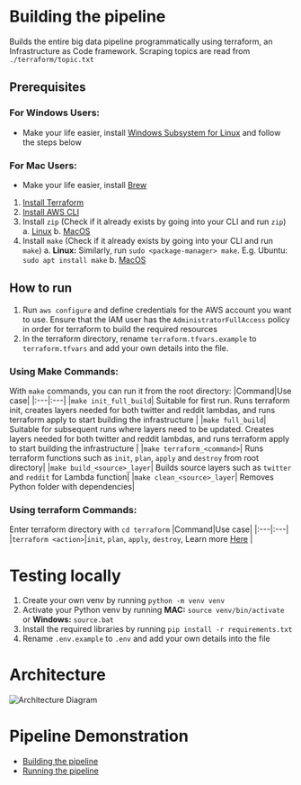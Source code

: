# Building the pipeline
Builds the entire big data pipeline programmatically using terraform, an Infrastructure as Code framework. Scraping topics are read from `./terraform/topic.txt`
## Prerequisites
###  For Windows Users:
- Make your life easier, install [Windows Subsystem for Linux](https://learn.microsoft.com/en-us/windows/wsl/install) and follow the steps below

###  For Mac Users:
- Make your life easier, install [Brew](https://brew.sh/)

1. [Install Terraform](https://developer.hashicorp.com/terraform/tutorials/aws-get-started/install-cli)
2. [Install AWS CLI](https://aws.amazon.com/cli/)
3. Install `zip` (Check if it already exists by going into your CLI and run `zip`)
    a. [Linux](https://www.tecmint.com/install-zip-and-unzip-in-linux/)
    b. [MacOS](https://formulae.brew.sh/formula/zip)
4. Install `make` (Check if it already exists by going into your CLI and run `make`)
    a. **Linux:** Similarly, run `sudo <package-manager> make`. E.g. Ubuntu: `sudo apt install make`
    b. [MacOS](https://formulae.brew.sh/formula/make)

## How to run
1. Run `aws configure` and define credentials for the AWS account you want to use. Ensure that the IAM user has the `AdministratorFullAccess` policy in order for terraform to build the required resources 
2. In the terraform directory, rename `terraform.tfvars.example` to `terraform.tfvars` and add your own details into the file.
### Using Make Commands:
With `make` commands, you can run it from the root directory:
|Command|Use case|
|:---|:---|
|`make init_full_build`| Suitable for first run. Runs terraform init, creates layers needed for both twitter and reddit lambdas, and runs terraform apply to start building the infrastructure |
|`make full_build`| Suitable for subsequent runs where layers need to be updated. Creates layers needed for both twitter and reddit lambdas, and runs terraform apply to start building the infrastructure |
|`make terraform_<command>`| Runs terraform functions such as `init`, `plan`, `apply` and `destroy` from root directory|
|`make build_<source>_layer`| Builds source layers such as `twitter` and `reddit` for Lambda function|
|`make clean_<source>_layer`| Removes Python folder with dependencies|

### Using terraform Commands:
Enter terraform directory with `cd terraform`
|Command|Use case|
|:---|:---|
|`terraform <action>`|`init`, `plan`, `apply`, `destroy`, Learn more [Here](https://developer.hashicorp.com/terraform/cli/commands) |

# Testing locally
1. Create your own venv by running `python -m venv venv`
2. Activate your Python venv by running **MAC:** `source venv/bin/activate` or **Windows:** `source.bat`
3. Install the required libraries by running `pip install -r requirements.txt`
4. Rename `.env.example` to `.env` and add your own details into the file

# Architecture
![Architecture Diagram](https://user-images.githubusercontent.com/72493091/229983026-90c403ef-1380-4e31-a5c6-210676b47ae2.png)

# Pipeline Demonstration
- [Building the pipeline](https://youtu.be/XNzLogp0kxc)
- [Running the pipeline](https://youtu.be/qNZpKcV4xRo)
